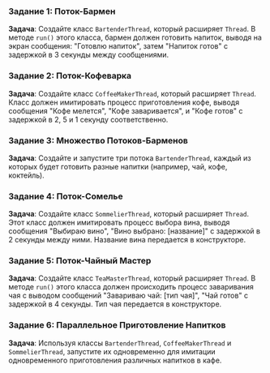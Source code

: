 
### Задание 1: Поток-Бармен
**Задача**: Создайте класс `BartenderThread`, который расширяет `Thread`. В методе `run()` этого класса, бармен должен готовить напиток, выводя на экран сообщения: "Готовлю напиток", затем "Напиток готов" с задержкой в 3 секунды между сообщениями.


### Задание 2: Поток-Кофеварка
**Задача**: Создайте класс `CoffeeMakerThread`, который расширяет `Thread`. Класс должен имитировать процесс приготовления кофе, выводя сообщения "Кофе мелется", "Кофе заваривается", и "Кофе готов" с задержкой в 2, 5 и 1 секунду соответственно.


### Задание 3: Множество Потоков-Барменов
**Задача**: Создайте и запустите три потока `BartenderThread`, каждый из которых будет готовить разные напитки (например, чай, кофе, коктейль).


### Задание 4: Поток-Сомелье
**Задача**: Создайте класс `SommelierThread`, который расширяет `Thread`. Этот класс должен имитировать процесс выбора вина, выводя сообщения "Выбираю вино", "Вино выбрано: [название]" с задержкой в 2 секунды между ними. Название вина передается в конструкторе.


### Задание 5: Поток-Чайный Мастер
**Задача**: Создайте класс `TeaMasterThread`, который расширяет `Thread`. В методе `run()` этого класса должен происходить процесс заваривания чая с выводом сообщений "Завариваю чай: [тип чая]", "Чай готов" с задержкой в 4 секунды. Тип чая передается в конструкторе.


### Задание 6: Параллельное Приготовление Напитков
**Задача**: Используя классы `BartenderThread`, `CoffeeMakerThread` и `SommelierThread`, запустите их одновременно для имитации одновременного приготовления различных напитков в кафе.

